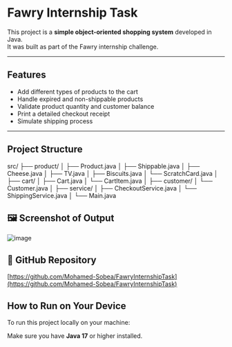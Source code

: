 #  Fawry Internship Task

This project is a **simple object-oriented shopping system** developed in Java.  
It was built as part of the Fawry internship challenge.

---

##  Features

- Add different types of products to the cart
- Handle expired and non-shippable products
- Validate product quantity and customer balance
- Print a detailed checkout receipt
- Simulate shipping process

---

##  Project Structure

src/
├── product/
│   ├── Product.java
│   ├── Shippable.java
│   ├── Cheese.java
│   ├── TV.java
│   ├── Biscuits.java
│   └── ScratchCard.java
│
├── cart/
│   ├── Cart.java
│   └── CartItem.java
│
├── customer/
│   └── Customer.java
│
├── service/
│   ├── CheckoutService.java
│   └── ShippingService.java
│
└── Main.java



## 🖼️ Screenshot of Output

![image](https://github.com/user-attachments/assets/61fbcff2-85b5-471a-bb91-83718ebcb565)

## 🔗 GitHub Repository

[https://github.com/Mohamed-Sobea/FawryInternshipTask](https://github.com/Mohamed-Sobea/FawryInternshipTask)

##  How to Run on Your Device

To run this project locally on your machine:

Make sure you have **Java 17** or higher installed.



